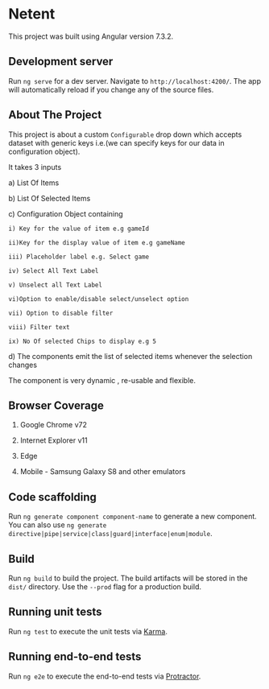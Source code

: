 # Netent

This project was built using Angular version 7.3.2.

## Development server

Run `ng serve` for a dev server. Navigate to `http://localhost:4200/`. The app will automatically reload if you change any of the source files.

## About The Project

This project is about a custom `Configurable` drop down which accepts dataset with generic keys i.e.(we can specify keys for our data in configuration object).

It takes 3 inputs

a) List Of Items

b) List Of Selected Items

c) Configuration Object containing 

	i) Key for the value of item e.g gameId

	ii)Key for the display value of item e.g gameName

	iii) Placeholder label e.g. Select game

	iv) Select All Text Label

	v) Unselect all Text Label

	vi)Option to enable/disable select/unselect option

	vii) Option to disable filter

	viii) Filter text
	
	ix) No Of selected Chips to display e.g 5
	
d) The components emit the list of selected items whenever the selection changes

The component is very dynamic , re-usable and flexible.

## Browser Coverage

1. Google Chrome v72

2. Internet Explorer v11

3. Edge

4. Mobile - Samsung Galaxy S8 and other emulators

## Code scaffolding

Run `ng generate component component-name` to generate a new component. You can also use `ng generate directive|pipe|service|class|guard|interface|enum|module`.

## Build

Run `ng build` to build the project. The build artifacts will be stored in the `dist/` directory. Use the `--prod` flag for a production build.

## Running unit tests

Run `ng test` to execute the unit tests via [Karma](https://karma-runner.github.io).

## Running end-to-end tests

Run `ng e2e` to execute the end-to-end tests via [Protractor](http://www.protractortest.org/).
